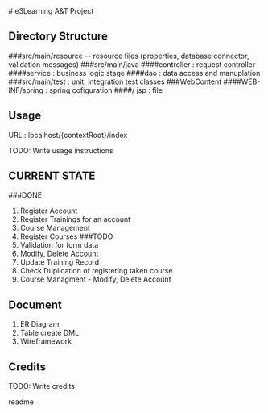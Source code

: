 <snippet>
# e3Learning A&T Project
 

## Directory Structure
###src/main/resource  -- resource files (properties, database connector, validation messages)
###src/main/java
####controller : request controller 
####service  : business logic stage
####dao   : data access and manuplation
###src/main/test  : unit, integration test classes
###WebContent
####WEB-INF/spring : spring cofiguration
####/ jsp : file 
## Usage
URL  :  localhost/{contextRoot}/index 


TODO: Write usage instructions

## CURRENT STATE
###DONE
 1. Register Account
 2. Register Trainings for an account
 3. Course Management 
 4. Register Courses
###TODO
 1. Validation for form data 
 2. Modify, Delete Account 
 3. Update Training Record 
 4. Check Duplication of registering taken course
 5. Course Managment - Modify, Delete Account

## Document
1. ER Diagram
2. Table create DML
3. Wireframework

## Credits

TODO: Write credits

  <tabTrigger>readme</tabTrigger>
</snippet>
